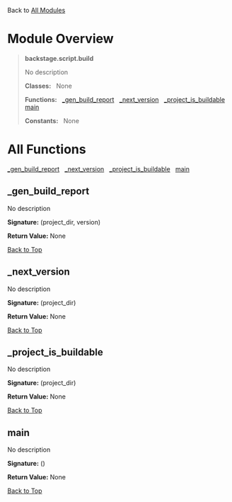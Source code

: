 Back to [All Modules](https://github.com/pyrustic/backstage/blob/master/docs/modules/README.md#readme)

# Module Overview

> **backstage.script.build**
> 
> No description
>
> **Classes:** &nbsp; None
>
> **Functions:** &nbsp; [\_gen\_build\_report](#_gen_build_report) &nbsp; [\_next\_version](#_next_version) &nbsp; [\_project\_is\_buildable](#_project_is_buildable) &nbsp; [main](#main)
>
> **Constants:** &nbsp; None

# All Functions
[\_gen\_build\_report](#_gen_build_report) &nbsp; [\_next\_version](#_next_version) &nbsp; [\_project\_is\_buildable](#_project_is_buildable) &nbsp; [main](#main)

## \_gen\_build\_report
No description



**Signature:** (project\_dir, version)



**Return Value:** None

[Back to Top](#module-overview)


## \_next\_version
No description



**Signature:** (project\_dir)



**Return Value:** None

[Back to Top](#module-overview)


## \_project\_is\_buildable
No description



**Signature:** (project\_dir)



**Return Value:** None

[Back to Top](#module-overview)


## main
No description



**Signature:** ()



**Return Value:** None

[Back to Top](#module-overview)


